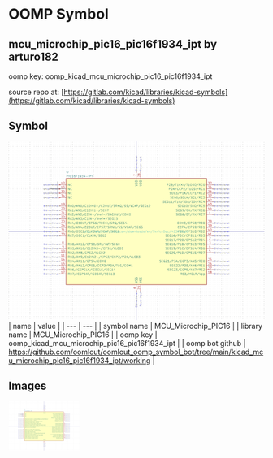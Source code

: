 # OOMP Symbol  
## mcu_microchip_pic16_pic16f1934_ipt  by arturo182  
  
oomp key: oomp_kicad_mcu_microchip_pic16_pic16f1934_ipt  
  
source repo at: [https://gitlab.com/kicad/libraries/kicad-symbols](https://gitlab.com/kicad/libraries/kicad-symbols)  
## Symbol  
  
[![working.png](working_600.png)](working.png)  
| name | value | 
| --- | --- | 
| symbol name | MCU_Microchip_PIC16 | 
| library name | MCU_Microchip_PIC16 | 
| oomp key | oomp_kicad_mcu_microchip_pic16_pic16f1934_ipt | 
| oomp bot github | https://github.com/oomlout/oomlout_oomp_symbol_bot/tree/main/kicad_mcu_microchip_pic16_pic16f1934_ipt/working | 
## Images  
  
[![working.png](working_140.png)](working.png)  
